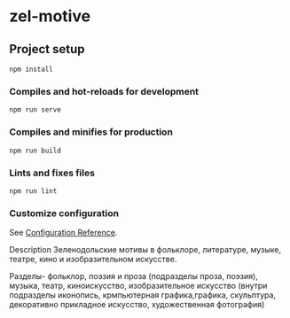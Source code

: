 # zel-motive

## Project setup
```
npm install
```

### Compiles and hot-reloads for development
```
npm run serve
```

### Compiles and minifies for production
```
npm run build
```

### Lints and fixes files
```
npm run lint
```

### Customize configuration
See [Configuration Reference](https://cli.vuejs.org/config/).


Description
Зеленодольские мотивы в фольклоре, 
литературе, 
музыке, 
театре, 
кино и 
изобразительном искусстве.

Разделы- 
фольклор, 
поэзия и проза (подразделы проза, поэзия), 
музыка, 
театр, 
киноискусство, 
изобразительное искусство (внутри подразделы иконопись, крмпьютерная графика,графика,  скульптура, декоративно прикладное искусство, художественная фотография)

